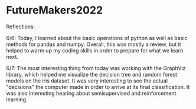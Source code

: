 # FutureMakers2022

Reflections:

6/6: Today, I learned about the basic operations of python as well as basic methods for pandas and numpy. Overall, this was mostly a review, but it helped to warm up my coding skills in order to prepare for what we learn next.

6/7: The most interesting thing from today was working with the GraphViz library, which helped me visualize the decision tree and random forest models on the iris dataset. It was very interesting to see the actual "decisions" the computer made in order to arrive at its final classification. It was also interesting hearing about semisupervised and reinforcement learning.
